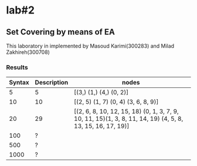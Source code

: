 # lab#2
## Set Covering by means of EA
This laboratory in implemented by Masoud Karimi(300283) and Milad Zakhireh(300708)
### Results
| Syntax | Description | nodes |
|--------|-------------|-------|
| 5      | 5           |[(3,) (1,) (4,) (0, 2)]|
| 10     | 10          |[(2, 5) (1, 7) (0, 4) (3, 6, 8, 9)]|
| 20     | 29          |[(2, 6, 8, 10, 12, 15, 18) (0, 1, 3, 7, 9, 10, 11, 15)(1, 3, 8, 11, 14, 19) (4, 5, 8, 13, 15, 16, 17, 19)]|
| 100    | ?           ||
| 500    | ?           ||
| 1000   | ?           ||


